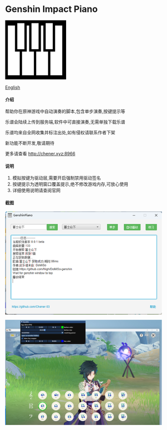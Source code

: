 # Genshin Impact Piano 
![PIC](./src/main/resources/icon.png)

[English](https://github.com/Chener-03/GenshinPiano/blob/master/README.en.md)

#### 介绍  
帮助你在原神游戏中自动演奏的脚本,包含单步演奏,按键提示等

乐谱会陆续上传到服务端,软件中可直接演奏,无需单独下载乐谱

乐谱均来自全网收集并标注出处,如有侵权请联系作者下架

新功能不断开发,敬请期待

更多请查看 http://chener.xyz:8966

#### 说明
1. 模拟按键为驱动层,需要开启强制禁用驱动签名
2. 按键提示为透明窗口覆盖提示,绝不修改游戏内存,可放心使用
3. 详细使用说明请查阅官网

#### 截图
![PIC1](./picture/img.png)

![PIC2](./picture/img_1.png)
